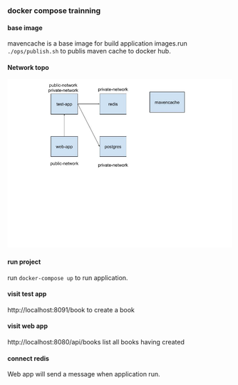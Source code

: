 ### docker compose trainning

#### base image

mavencache is a base image for build application images.run ``` ./ops/publish.sh``` to publis maven cache to docker hub.

#### Network topo

![network-topo](network-topo.jpg)

#### run project

run ``` docker-compose up ``` to run application.

#### visit test app

http://localhost:8091/book  to create a book

#### visit web app

http://localhost:8080/api/books  list all books having created

#### connect redis 

Web app will send a message when application run.



